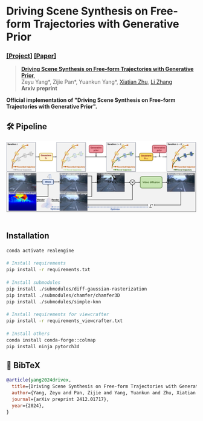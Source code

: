 # Driving Scene Synthesis on Free-form Trajectories with Generative Prior
### [[Project]](https://fudan-zvg.github.io/DriveX) [[Paper]](https://arxiv.org/abs/2412.01717) 

> [**Driving Scene Synthesis on Free-form Trajectories with Generative Prior**](https://arxiv.org/abs/2412.01717),            
> Zeyu Yang*, Zijie Pan*, Yuankun Yang*, [Xiatian Zhu](https://surrey-uplab.github.io/), [Li Zhang](https://lzrobots.github.io)  
> **Arxiv preprint**

**Official implementation of "Driving Scene Synthesis on Free-form Trajectories with Generative Prior".** 

## 🛠️ Pipeline
<div align="center">
  <img src="assets/pipeline.png"/>
</div><br/>

## Installation
```bash
conda activate realengine

# Install requirements
pip install -r requirements.txt

# Install submodules
pip install ./submodules/diff-gaussian-rasterization
pip install ./submodules/chamfer/chamfer3D
pip install ./submodules/simple-knn

# Install requirements for viewcrafter
pip install -r requirements_viewcrafter.txt

# Install others
conda install conda-forge::colmap
pip install ninja pytorch3d
```


## 📜 BibTeX
```bibtex
@article{yang2024drivex,
  title={Driving Scene Synthesis on Free-form Trajectories with Generative Prior},
  author={Yang, Zeyu and Pan, Zijie and Yang, Yuankun and Zhu, Xiatian and Zhang, Li},
  journal={arXiv preprint 2412.01717},
  year={2024},
}
```


